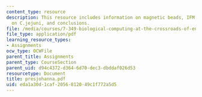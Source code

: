 ```yaml
---
content_type: resource
description: This resource includes information on magnetic beads, IFM, detection
  on C.jejuni, and conclusions.
file: /media/courses/7-349-biological-computing-at-the-crossroads-of-engineering-and-science-spring-2005/eda1a30d1caf2056812049c1f772a5d5_presjohanna.pdf
file_type: application/pdf
learning_resource_types:
- Assignments
ocw_type: OCWFile
parent_title: Assignments
parent_type: CourseSection
parent_uid: d94c4372-d364-6d70-dec3-dbddaf026d53
resourcetype: Document
title: presjohanna.pdf
uid: eda1a30d-1caf-2056-8120-49c1f772a5d5
---
```

